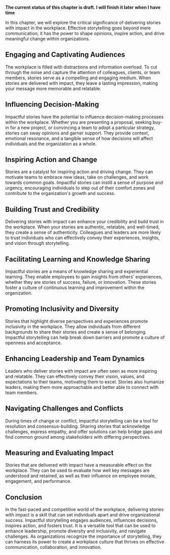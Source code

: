 **The current status of this chapter is draft. I will finish it later when I have time**

In this chapter, we will explore the critical significance of delivering stories with impact in the workplace. Effective storytelling goes beyond mere communication; it has the power to shape opinions, inspire action, and drive meaningful change within organizations.

**Engaging and Captivating Audiences**
--------------------------------------

The workplace is filled with distractions and information overload. To cut through the noise and capture the attention of colleagues, clients, or team members, stories serve as a compelling and engaging medium. When stories are delivered with impact, they leave a lasting impression, making your message more memorable and relatable.

**Influencing Decision-Making**
-------------------------------

Impactful stories have the potential to influence decision-making processes within the workplace. Whether you are presenting a proposal, seeking buy-in for a new project, or convincing a team to adopt a particular strategy, stories can sway opinions and garner support. They provide context, emotional resonance, and a tangible sense of how decisions will affect individuals and the organization as a whole.

**Inspiring Action and Change**
-------------------------------

Stories are a catalyst for inspiring action and driving change. They can motivate teams to embrace new ideas, take on challenges, and work towards common goals. Impactful stories can instill a sense of purpose and urgency, encouraging individuals to step out of their comfort zones and contribute to the organization's growth and success.

**Building Trust and Credibility**
----------------------------------

Delivering stories with impact can enhance your credibility and build trust in the workplace. When your stories are authentic, relatable, and well-timed, they create a sense of authenticity. Colleagues and leaders are more likely to trust individuals who can effectively convey their experiences, insights, and vision through storytelling.

**Facilitating Learning and Knowledge Sharing**
-----------------------------------------------

Impactful stories are a means of knowledge sharing and experiential learning. They enable employees to gain insights from others' experiences, whether they are stories of success, failure, or innovation. These stories foster a culture of continuous learning and improvement within the organization.

**Promoting Inclusivity and Diversity**
---------------------------------------

Stories that highlight diverse perspectives and experiences promote inclusivity in the workplace. They allow individuals from different backgrounds to share their stories and create a sense of belonging. Impactful storytelling can help break down barriers and promote a culture of openness and acceptance.

**Enhancing Leadership and Team Dynamics**
------------------------------------------

Leaders who deliver stories with impact are often seen as more inspiring and relatable. They can effectively convey their vision, values, and expectations to their teams, motivating them to excel. Stories also humanize leaders, making them more approachable and better able to connect with team members.

**Navigating Challenges and Conflicts**
---------------------------------------

During times of change or conflict, impactful storytelling can be a tool for resolution and consensus-building. Sharing stories that acknowledge challenges, express empathy, and offer solutions can help bridge gaps and find common ground among stakeholders with differing perspectives.

**Measuring and Evaluating Impact**
-----------------------------------

Stories that are delivered with impact have a measurable effect on the workplace. They can be used to evaluate how well key messages are understood and retained, as well as their influence on employee morale, engagement, and performance.

**Conclusion**
--------------

In the fast-paced and competitive world of the workplace, delivering stories with impact is a skill that can set individuals apart and drive organizational success. Impactful storytelling engages audiences, influences decisions, inspires action, and fosters trust. It is a versatile tool that can be used to enhance leadership, promote diversity and inclusivity, and navigate challenges. As organizations recognize the importance of storytelling, they can harness its power to create a workplace culture that thrives on effective communication, collaboration, and innovation.
